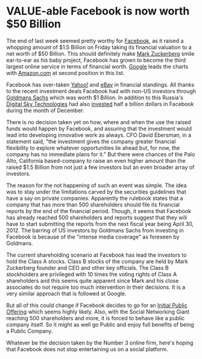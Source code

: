 # VALUE-able Facebook is now worth $50 Billion
<p>The end of last week seemed pretty worthy for <a href="http://www.facebook.com/">Facebook</a>, as it raised a whopping amount of $1.5 Billion on Friday taking its financial valuation to a net worth of $50 Billion. This should definitely make <a href="http://en.wikipedia.org/wiki/Mark_Zuckerberg">Mark Zuckerberg</a> smile ear-to-ear as his baby project, Facebook has grown to become the third largest online service in terms of financial worth. <a href="http://www.google.com/">Google</a> leads the charts with <a href="http://www.amazon.com/">Amazon.com</a> at second position in this list.</p>
<p>Facebook has over-taken <a href="http://www.yahoo.com/">Yahoo!</a> and <a href="http://www.ebay.com/">eBay</a> in financial standings. All thanks to the recent investment deals Facebook had with non-US investors through <a href="http://www.goldmansachs.com/">Goldmans Sachs</a> which was worth $1 Billion. In addition to this Russia's <a href="http://www.dst-global.com/">Digital Sky Technologies</a> had also <a href="http://www.facebook.com/press/releases.php?p=103711">invested</a> half a billion dollars in Facebook during the month of December.</p>

<p>There is no decision taken yet on how, where and when the use the raised funds would happen by Facebook, and assuring that the investment would lead into developing innovative work as always. CFO David Ebersman, in a statement said, "the investment gives the company greater financial flexibility to explore whatever opportunities lie ahead but, for now, the company has no immediate plans for it." But there were chances of the Palo Alto, California based-company to raise an even higher amount than the raised $1.5 Billion from not just a few investors but an even broader array of investors.</p>
<p>The reason for the not happening of such an event was simple. The idea was to stay under the limitations carved by the securities guidelines that have a say on private companies. Apparently the rulebook states that a company that has more than 500 shareholders should file its financial reports by the end of the financial period. Though, it seems that Facebook has already reached 500 shareholders and reports suggest that they will have to start submitting the reports from the next fiscal year being April 30, 2012. The barring of US investors by Goldmans Sachs from investing in Facebook is because of the "intense media coverage" as foreseen by Goldmans.</p>
<p>The current shareholding scenario at Facebook has lead the investors to hold the Class A stocks. Class B stocks of the company are held by Mark Zuckerberg founder and CEO and other key officials. The Class B stockholders are privileged with 10 times the voting rights of Class A shareholders and this seems quite apparent since Mark and his close associates do not require too much intervention in their decisions. It is a very similar approach that is followed at Google.</p>
<p>But all of this could change if Facebook decides to go for an <a href="http://en.wikipedia.org/wiki/Initial_public_offering">Initial Public Offering</a> which seems highly likely. Also, with the Social Networking Giant reaching 500 shareholders and more, it is forced to behave like a public company itself. So it might as well go Public and enjoy full benefits of being a Public Company.</p>
<p>Whatever be the decision taken by the Number 3 online firm, here's hoping that Facebook does not stop entertaining us on a social platform.</p>
